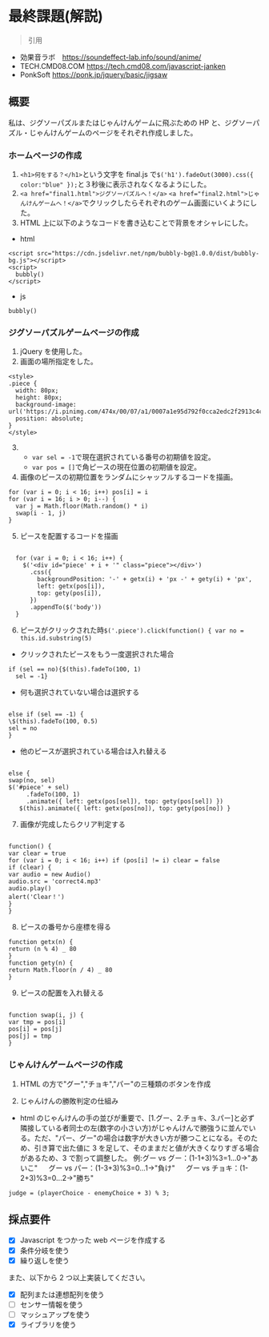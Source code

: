 # 最終課題(解説)

> 引用

- 効果音ラボ　https://soundeffect-lab.info/sound/anime/
- TECH.CMD08.COM https://tech.cmd08.com/javascript-janken
- PonkSoft https://ponk.jp/jquery/basic/jigsaw

## 概要

私は、ジグソーパズルまたはじゃんけんゲームに飛ぶための HP と、ジグソーパズル・じゃんけんゲームのページをそれぞれ作成しました。

### ホームページの作成

1. `<h1>何をする？</h1>`という文字を final.js で`$('h1').fadeOut(3000).css({ color:"blue" });`と３秒後に表示されなくなるようにした。
2. `<a href="final1.html">ジグソーパズルへ！</a>`
   `<a href="final2.html">じゃんけんゲームへ！</a>`でクリックしたらそれぞれのゲーム画面にいくようにした。
3. HTML 上に以下のようなコードを書き込むことで背景をオシャレにした。

- html

```
<script src="https://cdn.jsdelivr.net/npm/bubbly-bg@1.0.0/dist/bubbly-bg.js"></script>
<script>
  bubbly()
</script>
```

- js

```
bubbly()
```

### ジグソーパズルゲームページの作成

1. jQuery を使用した。
2. 画面の場所指定をした。

```
<style>
.piece {
  width: 80px;
  height: 80px;
  background-image: url('https://i.pinimg.com/474x/00/07/a1/0007a1e95d792f0cca2edc2f2913c4c9.jpg');
  position: absolute;
}
</style>
```

3. - `var sel = -1`で現在選択されている番号の初期値を設定。
   - `var pos = []`で角ピースの現在位置の初期値を設定。
4. 画像のピースの初期位置をランダムにシャッフルするコードを描画。

```
for (var i = 0; i < 16; i++) pos[i] = i
for (var i = 16; i > 0; i--) {
  var j = Math.floor(Math.random() * i)
  swap(i - 1, j)
}
```

5. ピースを配置するコードを描画

```

  for (var i = 0; i < 16; i++) {
    $('<div id="piece' + i + '" class="piece"></div>')
      .css({
        backgroundPosition: '-' + getx(i) + 'px -' + gety(i) + 'px',
        left: getx(pos[i]),
        top: gety(pos[i]),
      })
      .appendTo($('body'))
  }
```

6. ピースがクリックされた時`$('.piece').click(function() { var no = this.id.substring(5)`

- クリックされたピースをもう一度選択された場合

```
if (sel == no){$(this).fadeTo(100, 1)
  sel = -1}
```

- 何も選択されていない場合は選択する

```

else if (sel == -1) {
\$(this).fadeTo(100, 0.5)
sel = no
}

```

- 他のピースが選択されている場合は入れ替える

```

else {
swap(no, sel)
$('#piece' + sel)
     .fadeTo(100, 1)
     .animate({ left: getx(pos[sel]), top: gety(pos[sel]) })
   $(this).animate({ left: getx(pos[no]), top: gety(pos[no]) }

```

7. 画像が完成したらクリア判定する

```

function() {
var clear = true
for (var i = 0; i < 16; i++) if (pos[i] != i) clear = false
if (clear) {
var audio = new Audio()
audio.src = 'correct4.mp3'
audio.play()
alert('Clear！')
}
}

```

8. ピースの番号から座標を得る

```
function getx(n) {
return (n % 4) _ 80
}
function gety(n) {
return Math.floor(n / 4) _ 80
}
```

9. ピースの配置を入れ替える

```

function swap(i, j) {
var tmp = pos[i]
pos[i] = pos[j]
pos[j] = tmp
}

```

### じゃんけんゲームページの作成

1. HTML の方で"グー","チョキ","パー"の三種類のボタンを作成

2. じゃんけんの勝敗判定の仕組み

- html のじゃんけんの手の並びが重要で、[1.グー、2.チョキ、3.パー]と必ず隣接している者同士の左(数字の小さい方)がじゃんけんで勝強うに並んでいる。ただ、"パー、グー"の場合は数字が大きい方が勝つことになる。そのため、引き算で出た値に 3 を足して、そのままだと値が大きくなりすぎる場合があるため、3 で割って調整した。
  例:グー vs グー：(1-1+3)%3=1...0→"あいこ"
  　 グー vs パー：(1-3+3)%3=0...1→"負け"
  　 グー vs チョキ：(1-2+3)%3=0...2→"勝ち"

```
judge = (playerChoice - enemyChoice + 3) % 3;
```

## 採点要件

- [x] Javascript をつかった web ページを作成する
- [x] 条件分岐を使う
- [x] 繰り返しを使う

また、以下から 2 つ以上実装してください。

- [x] 配列または連想配列を使う
- [ ] センサー情報を使う
- [ ] マッシュアップを使う
- [x] ライブラリを使う
